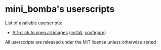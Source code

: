 # mini_bomba's userscripts

List of available userscripts:
- [Alt-click to open all images](/altclick-images.user.js) ([install](https://raw.githubusercontent.com/mini-bomba/uscripts/master/altclick-images.user.js), [configure](https://uscripts.minibomba.pro/altclick-images))

All userscripts are released under the MIT license unless otherwise stated
